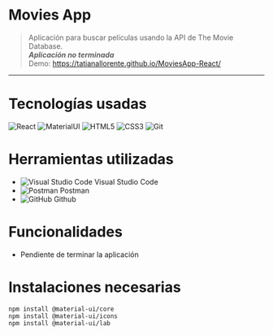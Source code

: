 # Movies App

>Aplicación para buscar películas usando la API de The Movie Database.\
> ***Aplicación no terminada***\
> Demo: https://tatianallorente.github.io/MoviesApp-React/
---
# Tecnologías usadas

![React](https://img.shields.io/badge/-React-61DAFB?style=flat&logo=react&logoColor=white)
![MaterialUI](https://img.shields.io/badge/-MaterialUI-0081CB?style=flat&logo=Material-UI&logoColor=white)
![HTML5](https://img.shields.io/badge/-HTML5-E34F26?style=flat&logo=html5&logoColor=white)
![CSS3](https://img.shields.io/badge/-CSS3-1572B6?style=flat&logo=css3&logoColor=white)
![Git](https://img.shields.io/badge/-Git-F05032?style=flat&logo=git&logoColor=white)

# Herramientas utilizadas

- ![Visual Studio Code](https://img.shields.io/badge/-007ACC?style=flat&logo=visual-studio-code&logoColor=white) Visual Studio Code
- ![Postman](https://img.shields.io/badge/-FF6C37?style=flat&logo=Postman&logoColor=white) Postman
- ![GitHub](https://img.shields.io/badge/-181717?style=flat&logo=GitHub&logoColor=white) Github

# Funcionalidades

- Pendiente de terminar la aplicación

# Instalaciones necesarias

    npm install @material-ui/core 
    npm install @material-ui/icons
    npm install @material-ui/lab